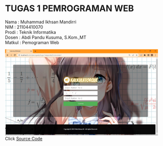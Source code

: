 # TUGAS 1 PEMROGRAMAN WEB

Nama : Muhammad Ikhsan Mandirri </br>
NIM : 21104410070 <br>
Prodi : Teknik Informatika <br>
Dosen : Abdi Pandu Kusuma, S.Kom.,MT <br>
Matkul : Pemograman Web <br>

![alt text](https://github.com/muhikhsanm404/kalkulatorque/blob/master/SS.JPG)
Click [Source Code](https://bit.ly/21104410070_tugas1webpro_4P2K)


